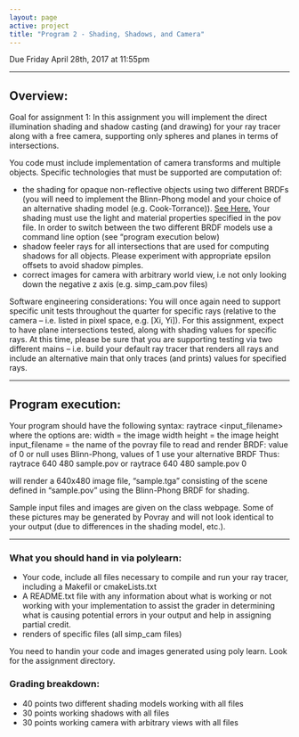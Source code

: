 ```yaml
---
layout: page
active: project
title: "Program 2 - Shading, Shadows, and Camera"
---
```


Due Friday April 28th, 2017 at 11:55pm

---

## Overview:

Goal for assignment 1: In this assignment you will implement the direct illumination shading and shadow casting (and drawing) for your ray tracer along with a free camera, supporting only spheres and planes in terms of intersections.

You code must include implementation of camera transforms and multiple objects. Specific technologies that must be supported are computation of:

- the shading for opaque non-reflective objects using two different BRDFs (you will need to implement the Blinn-Phong model and your choice of an alternative shading model (e.g. Cook-Torrance)).
  [See Here.](https://en.wikipedia.org/wiki/Bidirectional_reflectance_distribution_function)
  Your shading must use the light and material properties specified in the pov file.
  In order to switch between the two different BRDF models use a command line option (see “program execution below)
- shadow feeler rays for all intersections that are used for computing shadows for all objects.
  Please experiment with appropriate epsilon offsets to avoid shadow pimples.
- correct images for camera with arbitrary world view, i.e not only looking down the negative z axis (e.g. simp_cam.pov files)

Software engineering considerations:
You will once again need to support specific unit tests throughout the quarter for specific rays (relative to the camera – i.e. listed in pixel space, e.g. [Xi, Yi]).
For this assignment, expect to have plane intersections tested, along with shading values for specific rays.
At this time, please be sure that you are supporting testing via two different mains – i.e. build your default ray tracer that renders all rays and include an alternative main that only traces (and prints) values for specified rays.

---

## Program execution:
Your program should have the following syntax:
   raytrace <width> <height> <input_filename> <BRDF>
where the options are:
  width = the image width
  height = the image height
  input_filename = the name of the povray file to read and render
  BRDF: value of  0 or null uses Blinn-Phong, values of 1 use your alternative BRDF
Thus:
 raytrace 640 480 sample.pov
or
raytrace 640 480 sample.pov 0

will render a 640x480 image file,  “sample.tga” consisting of the scene defined in “sample.pov” using the Blinn-Phong BRDF for shading.

Sample input files and images are given on the class webpage. Some of these pictures may be generated by Povray and will not look identical to your output (due to differences in the shading model, etc.).

---

### What you should hand in via polylearn:
- Your code, include all files necessary to compile and run your ray tracer, including a Makefil or cmakeLists.txt
- A README.txt file with any information about what is working or not working with your implementation to assist the grader in determining what is causing potential errors in your output and help in assigning partial credit.
- renders of specific files (all simp_cam files)

You need to handin your code and images generated using poly learn.
Look for the assignment directory.

### Grading breakdown:
- 40 points two different shading models working with all files
- 30 points working shadows with all files
- 30 points working camera with arbitrary views with all files
